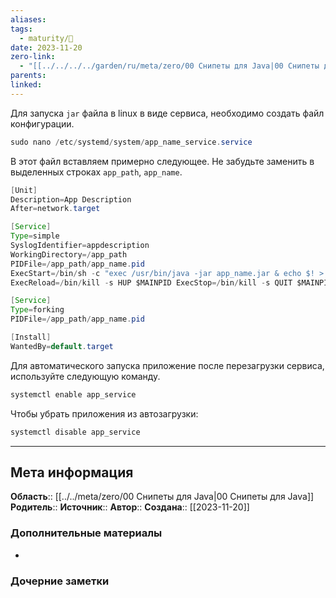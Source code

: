 ```yaml
---
aliases: 
tags:
  - maturity/🌱
date: 2023-11-20
zero-link:
  - "[[../../../../garden/ru/meta/zero/00 Снипеты для Java|00 Снипеты для Java]]"
parents: 
linked:
---
```

Для запуска `jar` файла в linux в виде сервиса, необходимо создать файл конфигурации.

```java
sudo nano /etc/systemd/system/app_name_service.service
```

В этот файл вставляем примерно следующее. Не забудьте заменить в выделенных строках `app_path`, `app_name`.

```java
[Unit]
Description=App Description
After=network.target

[Service]
Type=simple
SyslogIdentifier=appdescription
WorkingDirectory=/app_path
PIDFile=/app_path/app_name.pid
ExecStart=/bin/sh -c "exec /usr/bin/java -jar app_name.jar & echo $! > /app_path/app_name.pid"
ExecReload=/bin/kill -s HUP $MAINPID ExecStop=/bin/kill -s QUIT $MAINPID

[Service]
Type=forking
PIDFile=/app_path/app_name.pid

[Install]
WantedBy=default.target
```

Для автоматического запуска приложение после перезагрузки сервиса, используйте следующую команду.
```bash
systemctl enable app_service
```

Чтобы убрать приложения из автозагрузки:
```bash
systemctl disable app_service
```
***
## Мета информация
**Область**:: [[../../meta/zero/00 Снипеты для Java|00 Снипеты для Java]]
**Родитель**:: 
**Источник**:: 
**Автор**:: 
**Создана**:: [[2023-11-20]]
### Дополнительные материалы
- 
### Дочерние заметки
<!-- QueryToSerialize: LIST FROM [[]] WHERE contains(Родитель, this.file.link) or contains(parents, this.file.link) -->
